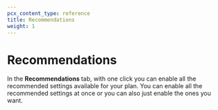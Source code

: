 ```yaml
---
pcx_content_type: reference
title: Recommendations
weight: 1
---
```


# Recommendations

In the **Recommendations** tab, with one click you can enable all the recommended settings available for your plan. You can enable all the recommended settings at once or you can also just enable the ones you want.